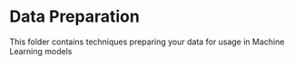 # Data Preparation

This folder contains techniques preparing your data for usage in Machine Learning models
